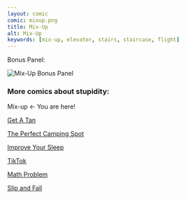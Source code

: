 ```yaml
---
layout: comic
comic: mixup.png
title: Mix-Up
alt: Mix-Up
keywords: [mix-up, elevator, stairs, staircase, flight]
---
```




Bonus Panel:

![Mix-Up Bonus Panel](/images/mixup_bonus.png)


### More comics about stupidity:

Mix-up <- You are here!

[Get A Tan](https://lolnein.com/2018/09/05/getatan/)

[The Perfect Camping Spot](https://lolnein.com/2019/09/04/theperfectcampingspot/)

[Improve Your Sleep](https://lolnein.com/2019/09/26/improveyoursleep/)

[TikTok](https://lolnein.com/2019/10/24/tiktok/)

[Math Problem](https://lolnein.com/2019/11/08/mathproblem/)

[Slip and Fall](https://lolnein.com/2020/02/23/slipandfall/)
